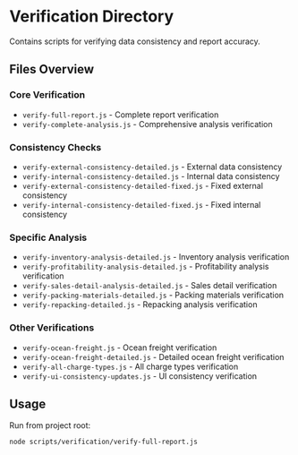 # Verification Directory

Contains scripts for verifying data consistency and report accuracy.

## Files Overview

### Core Verification
- `verify-full-report.js` - Complete report verification
- `verify-complete-analysis.js` - Comprehensive analysis verification

### Consistency Checks
- `verify-external-consistency-detailed.js` - External data consistency
- `verify-internal-consistency-detailed.js` - Internal data consistency
- `verify-external-consistency-detailed-fixed.js` - Fixed external consistency
- `verify-internal-consistency-detailed-fixed.js` - Fixed internal consistency

### Specific Analysis
- `verify-inventory-analysis-detailed.js` - Inventory analysis verification
- `verify-profitability-analysis-detailed.js` - Profitability analysis verification
- `verify-sales-detail-analysis-detailed.js` - Sales detail verification
- `verify-packing-materials-detailed.js` - Packing materials verification
- `verify-repacking-detailed.js` - Repacking analysis verification

### Other Verifications
- `verify-ocean-freight.js` - Ocean freight verification
- `verify-ocean-freight-detailed.js` - Detailed ocean freight verification
- `verify-all-charge-types.js` - All charge types verification
- `verify-ui-consistency-updates.js` - UI consistency verification

## Usage

Run from project root:

```bash
node scripts/verification/verify-full-report.js
```
